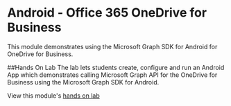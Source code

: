 Android - Office 365 OneDrive for Business
=================================================================

This module demonstrates using the Microsoft Graph SDK for Android for OneDrive for Business.

##Hands On Lab
The lab lets students create, configure and run an Android App which
demonstrates calling Microsoft Graph API for the OneDrive for Business using the Microsoft Graph SDK for Android.

View this module's [hands on lab](hands-on-lab.md)
